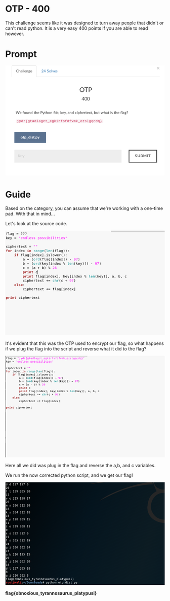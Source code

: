 # OTP - 400 

This challenge seems like it was designed to turn away people that didn't or can't read python. It is a very easy 400 points if you are able to read however.

# Prompt

![alt text](https://github.com/Jhayes97/MCCC1-Walkthrough/blob/master/src/otp1.PNG "OTP")


# Guide
Based on the category, you can assume that we're working with a one-time pad. With that in mind...

Let's look at the source code. 

![alt text](https://github.com/Jhayes97/MCCC1-Walkthrough/blob/master/src/otp2.PNG "OTP")

It's evident that this was the OTP used to encrypt our flag, so what happens if we plug the flag into the script and reverse what it did to the flag?

![alt text](https://github.com/Jhayes97/MCCC1-Walkthrough/blob/master/src/otp3.PNG "OTP")

Here all we did was plug in the flag and reverse the a,b, and c variables.

We run the now corrected python script, and we get our flag!

![alt text](https://github.com/Jhayes97/MCCC1-Walkthrough/blob/master/src/otp4.PNG "OTP")

**flag{obnoxious_tyrannosaurus_platypusi}**

